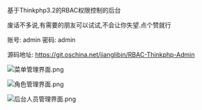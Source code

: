 基于Thinkphp3.2的RBAC权限控制的后台

废话不多说,有需要的朋友可以试试,不会让你失望.点个赞就行

账号: admin
密码: admin

源码地址: https://git.oschina.net/jianglibin/RBAC-Thinkphp-Admin


![菜单管理界面.png](http://upload-images.jianshu.io/upload_images/1791210-37757f1577af8bcc.png?imageMogr2/auto-orient/strip%7CimageView2/2/w/1240)




![角色管理界面.png](http://upload-images.jianshu.io/upload_images/1791210-129a5f129bab3336.png?imageMogr2/auto-orient/strip%7CimageView2/2/w/1240)



![后台人员管理界面.png](http://upload-images.jianshu.io/upload_images/1791210-9c78efe96e36a144.png?imageMogr2/auto-orient/strip%7CimageView2/2/w/1240)